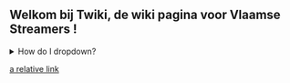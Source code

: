 ## Welkom bij Twiki, de wiki pagina voor Vlaamse Streamers !

<details>
<summary>How do I dropdown?</summary>
<br>
This is how you dropdown.
</details>

[a relative link](https://javasaurus.github.io/twiki/about/twitch.md)
